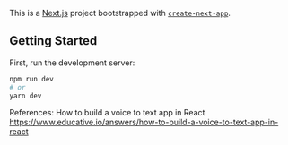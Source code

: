 This is a [Next.js](https://nextjs.org/) project bootstrapped with [`create-next-app`](https://github.com/vercel/next.js/tree/canary/packages/create-next-app).

## Getting Started

First, run the development server:

```bash
npm run dev
# or
yarn dev
```

References:
How to build a voice to text app in React
https://www.educative.io/answers/how-to-build-a-voice-to-text-app-in-react